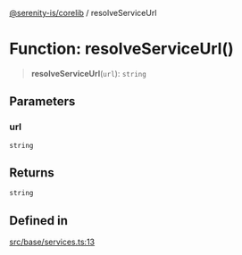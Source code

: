 [@serenity-is/corelib](../README.md) / resolveServiceUrl

# Function: resolveServiceUrl()

> **resolveServiceUrl**(`url`): `string`

## Parameters

### url

`string`

## Returns

`string`

## Defined in

[src/base/services.ts:13](https://github.com/serenity-is/serenity/blob/master/packages/corelib/src/base/services.ts#L13)
